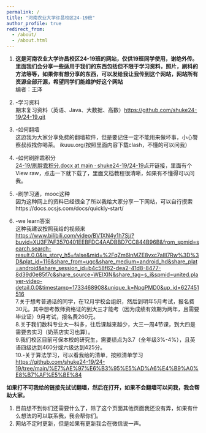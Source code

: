 ```yaml
---
permalink: /
title: "河南农业大学许昌校区24-19班"
author_profile: true
redirect_from: 
  - /about/
  - /about.html
---
```




 1. **这是河南农业大学许昌校区24-19班的网站，仅供19班同学使用，谢绝外传。里面我们会分享一些适用于我们的东西包括但不限于学习资料，照片，刷科的方法等等，如果你有想分享的东西，可以发给我让我传到这个网站，网站所有资源全部开源，希望同学们能维护好这个网站**
   <br>编者：王泽
 2. -学习资料<br>
    期末复习资料（英语、Java、大数据、高数）https://github.com/shuke24-19/24-19.git

 

 1. -如何翻墙<br>
    这边我为大家分享免费的翻墙软件，但是要记住一定不能用来做坏事，小心警察叔叔找你喝茶。 ikuuu.org(按照里面内容下载clash，不懂的可以问我） 
 3. -如何刷胖乖积分<br>
  [24-19/刷胖乖积分.docx at        main ·        shuke24-19/24-19](https://github.com/shuke24-19/24-19/blob/main/%E5%88%B7%E8%83%96%E4%B9%96%E7%A7%AF%E5%88%86.docx)点开链接，里面有个View raw，点击一下就下载了，里面文档教程很清晰，如果有不懂得可以问我。
 5. -刷学习通，mooc这种<br>
    因为这种网上的资料已经很全了所以我给大家分享一下网站，可以自行摸索https://docs.ocsjs.com/docs/quickly-start/<br>
 6. -we learn答案<br>
    这种我建议按照我给的视频来<br> https://www.bilibili.com/video/BV1XN4y1h7Sj/?buvid=XU3F7AF3570401EEBFDC4AADBBD7CC844B96B&from_spmid=search.search-result.0.0&is_story_h5=false&mid=%2FqZm6lnMZE8vxc7aIIl7Rw%3D%3D&plat_id=116&share_from=ugc&share_medium=android_hd&share_plat=android&share_session_id=b4c58f62-dea2-41d8-8477-8d39d0e85f7c&share_source=WEIXIN&share_tag=s_i&spmid=united.player-video-detail.0.0&timestamp=1733468908&unique_k=NpqPMD0&up_id=627451516 <br>
 7.关于想考普通话的同学，在12月学校会组织，然后到明年5月考试，报名费30元。其中想考教师资格证的到大三才能考（因为成绩有效期为两年，且需要毕业证）9月考试，报名费260元。<br>
 8.关于我们数科专业大一科多，往后课越来越少，大三一周4节课，到大四是需要去实习（奶茶店实习也算）。<br>
 9.我们校区目前可保本校的研究生，需要绩点为3.7（全年级3%-4%），且英语四级达到460分或六级达到425分。<br>
 10.-关于算法学习，可以看我给的清单，按照清单学习<br>
 https://github.com/shuke24-19/24-19/tree/main/%E7%AE%97%E6%B3%95%E5%AD%A6%E4%B9%A0%E8%B7%AF%E5%BE%84<br>
 
**如果打不可我给的链接先试试翻墙，然后在打开，如果不会翻墙可以问我，我会帮助大家。**
<br>
 1. 目前想不到你们还需要什么了，除了这个页面其他页面我还没有弄，如果有什么想法的可以联系我，我会帮你们。<br>
 2. 网站不定时更新，但是如果有更新我会在微信说一声。
